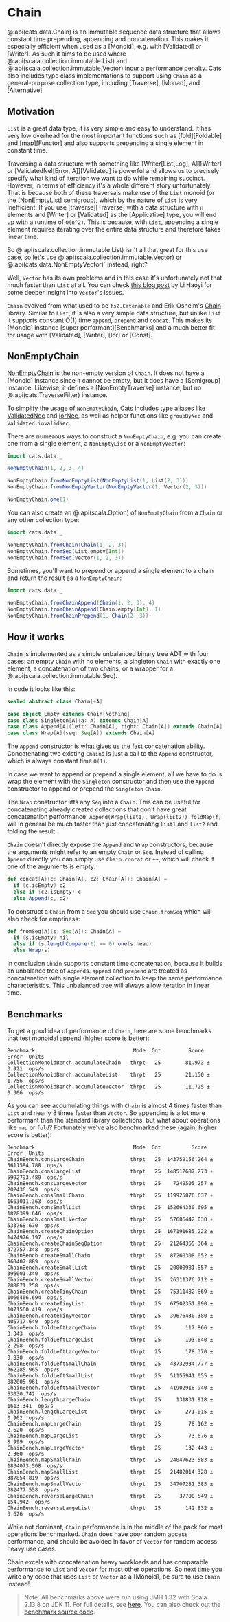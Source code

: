 # Chain

@:api(cats.data.Chain) is an immutable sequence data structure that allows constant time prepending, appending and concatenation.
This makes it especially efficient when used as a [Monoid], e.g. with [Validated] or [Writer].
As such it aims to be used where @:api(scala.collection.immutable.List) and @:api(scala.collection.immutable.Vector) incur a performance penalty.
Cats also includes type class implementations to support using `Chain` as a general-purpose collection type, including [Traverse], [Monad], and [Alternative].

## Motivation

`List` is a great data type, it is very simple and easy to understand.
It has very low overhead for the most important functions such as [fold][Foldable] and [map][Functor] and also supports prepending a single element in constant time.

Traversing a data structure with something like [Writer\[List\[Log\], A\]][Writer] or [ValidatedNel\[Error, A\]][Validated] is powerful and allows us to precisely specify what kind of iteration we want to do while remaining succinct.
However, in terms of efficiency it's a whole different story unfortunately.
That is because both of these traversals make use of the `List` monoid (or the [NonEmptyList] semigroup), which by the nature of `List` is very inefficient.
If you use [traverse][Traverse] with a data structure with `n` elements and [Writer] or [Validated] as the [Applicative] type, you will end up with a runtime of `O(n^2)`.
This is because, with `List`, appending a single element requires iterating over the entire data structure and therefore takes linear time.

So @:api(scala.collection.immutable.List) isn't all that great for this use case, so let's use @:api(scala.collection.immutable.Vector) or @:api(cats.data.NonEmptyVector)` instead, right?

Well, `Vector` has its own problems and in this case it's unfortunately not that much faster than `List` at all. You can check [this blog post](http://www.lihaoyi.com/post/BenchmarkingScalaCollections.html#vectors-are-ok) by Li Haoyi for some deeper insight into `Vector`'s issues.


`Chain` evolved from what used to be `fs2.Catenable` and Erik Osheim's [Chain](https://github.com/non/chain) library.
Similar to `List`, it is also a very simple data structure, but unlike `List` it supports constant O(1) time `append`, `prepend` and `concat`.
This makes its [Monoid] instance [super performant][Benchmarks] and a much better fit for usage with [Validated], [Writer], [Ior] or [Const].


## NonEmptyChain 

[NonEmptyChain][nec] is the non-empty version of `Chain`.
It does not have a [Monoid] instance since it cannot be empty, but it does have a [Semigroup] instance.
Likewise, it defines a [NonEmptyTraverse] instance, but no @:api(cats.TraverseFilter) instance.

To simplify the usage of `NonEmptyChain`, Cats includes type aliases like [ValidatedNec](validated.md#meeting-applicative) and [IorNec](ior.md#using-with-nonemptychain), as well as helper functions like `groupByNec` and `Validated.invalidNec`.

There are numerous ways to construct a `NonEmptyChain`, e.g. you can create one from a single element, a `NonEmptyList` or a `NonEmptyVector`:

```scala mdoc
import cats.data._

NonEmptyChain(1, 2, 3, 4)

NonEmptyChain.fromNonEmptyList(NonEmptyList(1, List(2, 3)))
NonEmptyChain.fromNonEmptyVector(NonEmptyVector(1, Vector(2, 3)))

NonEmptyChain.one(1)
```



You can also create an @:api(scala.Option) of `NonEmptyChain` from a `Chain` or any other collection type:

```scala mdoc
import cats.data._

NonEmptyChain.fromChain(Chain(1, 2, 3))
NonEmptyChain.fromSeq(List.empty[Int])
NonEmptyChain.fromSeq(Vector(1, 2, 3))
```

Sometimes, you'll want to prepend or append a single element to a chain and return the result as a `NonEmptyChain`:

```scala mdoc
import cats.data._

NonEmptyChain.fromChainAppend(Chain(1, 2, 3), 4)
NonEmptyChain.fromChainAppend(Chain.empty[Int], 1)
NonEmptyChain.fromChainPrepend(1, Chain(2, 3))
```
## How it works

`Chain` is implemented as a simple unbalanced binary tree ADT with four cases:
an empty `Chain` with no elements, a singleton `Chain` with exactly one element, a concatenation of two chains, or a wrapper for a @:api(scala.collection.immutable.Seq).

In code it looks like this:

```scala mdoc
sealed abstract class Chain[+A]

case object Empty extends Chain[Nothing]
case class Singleton[A](a: A) extends Chain[A]
case class Append[A](left: Chain[A], right: Chain[A]) extends Chain[A]
case class Wrap[A](seq: Seq[A]) extends Chain[A]
```

The `Append` constructor is what gives us the fast concatenation ability.
Concatenating two existing `Chain`s is just a call to the `Append` constructor, which is always constant time `O(1)`.

In case we want to append or prepend a single element,
 all we have to do is wrap the element with the `Singleton` constructor and then use the `Append` constructor to append or prepend the `Singleton` `Chain`.

The `Wrap` constructor lifts any `Seq` into a `Chain`.
This can be useful for concatenating already created collections that don't have great concatenation performance.
`Append(Wrap(list1), Wrap(list2)).foldMap(f)` will in general be much faster than just concatenating `list1` and `list2` and folding the result.

`Chain` doesn't directly expose the `Append` and `Wrap` constructors, because the arguments might refer to an empty `Chain` or `Seq`.
Instead of calling `Append` directly you can simply use `Chain.concat` or `++`, which will check if one of the arguments is empty:

```scala
def concat[A](c: Chain[A], c2: Chain[A]): Chain[A] =
  if (c.isEmpty) c2
  else if (c2.isEmpty) c
  else Append(c, c2)
```

To construct a `Chain` from a `Seq` you should use `Chain.fromSeq` which will also check for emptiness:

```scala
def fromSeq[A](s: Seq[A]): Chain[A] =
  if (s.isEmpty) nil
  else if (s.lengthCompare(1) == 0) one(s.head)
  else Wrap(s)
```

In conclusion `Chain` supports constant time concatenation, because it builds an unbalance tree of `Append`s.
`append` and `prepend` are treated as concatenation with single element collection to keep the same performance characteristics.
This unbalanced tree will always allow iteration in linear time. 

## Benchmarks

To get a good idea of performance of `Chain`, here are some benchmarks that test monoidal append (higher score is better):

```
Benchmark                                Mode  Cnt         Score         Error  Units
CollectionMonoidBench.accumulateChain   thrpt   25        81.973 ±       3.921  ops/s
CollectionMonoidBench.accumulateList    thrpt   25        21.150 ±       1.756  ops/s
CollectionMonoidBench.accumulateVector  thrpt   25        11.725 ±       0.306  ops/s
```

As you can see accumulating things with `Chain` is almost 4 times faster than `List` and nearly 8 times faster than `Vector`.
So appending is a lot more performant than the standard library collections, but what about operations like `map` or `fold`?
Fortunately we've also benchmarked these (again, higher score is better):

```
Benchmark                                Mode  Cnt          Score         Error  Units
ChainBench.consLargeChain               thrpt   25  143759156.264 ± 5611584.788  ops/s
ChainBench.consLargeList                thrpt   25  148512687.273 ± 5992793.489  ops/s
ChainBench.consLargeVector              thrpt   25    7249505.257 ±  202436.549  ops/s
ChainBench.consSmallChain               thrpt   25  119925876.637 ± 1663011.363  ops/s
ChainBench.consSmallList                thrpt   25  152664330.695 ± 1828399.646  ops/s
ChainBench.consSmallVector              thrpt   25   57686442.030 ±  533768.670  ops/s
ChainBench.createChainOption            thrpt   25  167191685.222 ± 1474976.197  ops/s
ChainBench.createChainSeqOption         thrpt   25   21264365.364 ±  372757.348  ops/s
ChainBench.createSmallChain             thrpt   25   87260308.052 ±  960407.889  ops/s
ChainBench.createSmallList              thrpt   25   20000981.857 ±  396001.340  ops/s
ChainBench.createSmallVector            thrpt   25   26311376.712 ±  288871.258  ops/s
ChainBench.createTinyChain              thrpt   25   75311482.869 ± 1066466.694  ops/s
ChainBench.createTinyList               thrpt   25   67502351.990 ± 1071560.419  ops/s
ChainBench.createTinyVector             thrpt   25   39676430.380 ±  405717.649  ops/s
ChainBench.foldLeftLargeChain           thrpt   25        117.866 ±       3.343  ops/s
ChainBench.foldLeftLargeList            thrpt   25        193.640 ±       2.298  ops/s
ChainBench.foldLeftLargeVector          thrpt   25        178.370 ±       0.830  ops/s
ChainBench.foldLeftSmallChain           thrpt   25   43732934.777 ±  362285.965  ops/s
ChainBench.foldLeftSmallList            thrpt   25   51155941.055 ±  882005.961  ops/s
ChainBench.foldLeftSmallVector          thrpt   25   41902918.940 ±   53030.742  ops/s
ChainBench.lengthLargeChain             thrpt   25     131831.918 ±    1613.341  ops/s
ChainBench.lengthLargeList              thrpt   25        271.015 ±       0.962  ops/s
ChainBench.mapLargeChain                thrpt   25         78.162 ±       2.620  ops/s
ChainBench.mapLargeList                 thrpt   25         73.676 ±       8.999  ops/s
ChainBench.mapLargeVector               thrpt   25        132.443 ±       2.360  ops/s
ChainBench.mapSmallChain                thrpt   25   24047623.583 ± 1834073.508  ops/s
ChainBench.mapSmallList                 thrpt   25   21482014.328 ±  387854.819  ops/s
ChainBench.mapSmallVector               thrpt   25   34707281.383 ±  382477.558  ops/s
ChainBench.reverseLargeChain            thrpt   25      37700.549 ±     154.942  ops/s
ChainBench.reverseLargeList             thrpt   25        142.832 ±       3.626  ops/s
```

While not dominant, `Chain` performance is in the middle of the pack for most operations benchmarked. 
`Chain` does have poor random access performance, and should be avoided in favor of `Vector` for random access heavy use cases.

Chain excels with concatenation heavy workloads and has comparable performance to `List` and `Vector` for most other operations. 
So next time you write any code that uses `List` or `Vector` as a [Monoid], be sure to use `Chain` instead!

> Note: All benchmarks above were run using JMH 1.32 with Scala 2.13.8 on JDK 11. 
For full details, see [here](https://github.com/typelevel/cats/pull/4264).
You can also check out the [benchmark source code](https://github.com/typelevel/cats/blob/v@VERSION@/bench/src/main/scala/cats/bench).


[nec]: @API_LINK_BASE@/cats/data/index.html#NonEmptyChain:cats.data.NonEmptyChainImpl.type